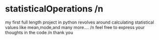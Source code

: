 # statisticalOperations /n
my first full length project in python revolves around calculating statistical values like mean,mode,and many more.... /n
feel free to express your thoughts in the code /n
thank you
